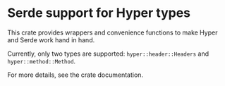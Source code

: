 Serde support for Hyper types
=============================

This crate provides wrappers and convenience functions to make Hyper and Serde
work hand in hand.

Currently, only two types are supported: `hyper::header::Headers` and
`hyper::method::Method`.

For more details, see the crate documentation.
